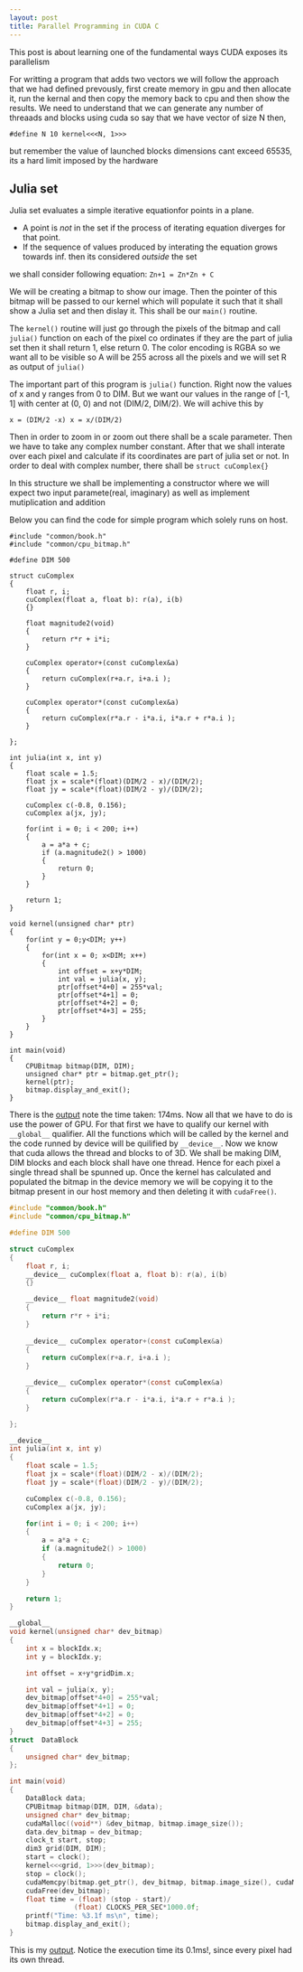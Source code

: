 ```yaml
---
layout: post
title: Parallel Programming in CUDA C
---
```


This post is about learning one of the fundamental ways CUDA exposes its parallelism

For writting a program that adds two vectors we will follow the approach that we had defined prevously, first create memory in gpu and then allocate it, run the kernal and then copy the memory back to cpu and then show the results. We need to understand that we can generate any number of threaads and blocks using cuda so say that we have vector of size N then, 

`#define N 10
kernel<<<N, 1>>>`

but remember the value of launched blocks dimensions cant exceed 65535, its a hard limit imposed by the hardware

## Julia set

Julia set  evaluates a simple iterative equationfor points in a plane. 
- A point is *not* in the set if the process of iterating equation diverges for that point. 
- If the sequence of values produced by interating the equation grows towards inf. then its considered *outside* the set

we shall consider following equation:
`Zn+1 = Zn*Zn + C`

We will be creating a bitmap to show our image. Then the pointer of this bitmap will be passed to our kernel which will populate it such that it shall show a Julia set and then dislay it. This shall be our `main()` routine.

The `kernel()` routine will just go through the pixels of the bitmap and call `julia()` function on each of the pixel co ordinates if they are the part of julia set then it shall return 1, else return 0. The color encoding is RGBA so we want all to be visible so A will be 255 across all the pixels and we will set R as output of `julia()`

The important part of this program is `julia()` function. Right now the values of x and y ranges from 0 to DIM. But we want our values in the range of [-1, 1] with center at (0, 0) and not (DIM/2, DIM/2). We will achive this by 

`x = (DIM/2 -x)
x = x/(DIM/2)`

Then in order to zoom in or zoom out there shall be a scale parameter. Then we have to take any complex number constant. After that we shall interate over each pixel and calculate if its coordinates are part of julia set or not. In order to deal with complex number, there shall be `struct cuComplex{}`

In this structure we shall be implementing a constructor where we will expect two input paramete(real, imaginary) as well as implement mutiplication and addition

Below you can find the code for simple program which solely runs on host.
```
#include "common/book.h"
#include "common/cpu_bitmap.h"

#define DIM 500

struct cuComplex
{
    float r, i;
    cuComplex(float a, float b): r(a), i(b)
    {}

    float magnitude2(void) 
    {
        return r*r + i*i;
    }
    
    cuComplex operator+(const cuComplex&a)
    {
        return cuComplex(r+a.r, i+a.i );
    }

    cuComplex operator*(const cuComplex&a)
    {
        return cuComplex(r*a.r - i*a.i, i*a.r + r*a.i );
    }

};

int julia(int x, int y)
{
    float scale = 1.5;
    float jx = scale*(float)(DIM/2 - x)/(DIM/2);
    float jy = scale*(float)(DIM/2 - y)/(DIM/2);

    cuComplex c(-0.8, 0.156);
    cuComplex a(jx, jy);

    for(int i = 0; i < 200; i++)
    {
        a = a*a + c;
        if (a.magnitude2() > 1000)
        {
            return 0;
        }
    }

    return 1;
}

void kernel(unsigned char* ptr)
{
    for(int y = 0;y<DIM; y++)
    {
        for(int x = 0; x<DIM; x++)
        {
            int offset = x+y*DIM;
            int val = julia(x, y);
            ptr[offset*4+0] = 255*val;
            ptr[offset*4+1] = 0;
            ptr[offset*4+2] = 0;
            ptr[offset*4+3] = 255;
        }
    }
}

int main(void)
{
    CPUBitmap bitmap(DIM, DIM);
    unsigned char* ptr = bitmap.get_ptr();
    kernel(ptr);
    bitmap.display_and_exit();
}
```

There is the [output](https://youtu.be/-GNj-D9t4fI) note the time taken: 174ms. Now all that we have to do is use the power of GPU. For that first we have to qualify our kernel with `__global__` qualifier. All the functions which will be called by the kernel and the code runned by device will be quilified by `__device__`. Now we know that cuda allows the thread and blocks to of 3D. We shall be making DIM, DIM blocks and each block shall have one thread. Hence for each pixel a single thread shall be spunned up. Once the kernel has calculated and populated the bitmap in the device memory we will be copying it to the bitmap present in our host memory and then deleting it with `cudaFree()`. 

```c
#include "common/book.h"
#include "common/cpu_bitmap.h"

#define DIM 500

struct cuComplex
{
    float r, i;
    __device__ cuComplex(float a, float b): r(a), i(b)
    {}

    __device__ float magnitude2(void) 
    {
        return r*r + i*i;
    }
    
    __device__ cuComplex operator+(const cuComplex&a)
    {
        return cuComplex(r+a.r, i+a.i );
    }

    __device__ cuComplex operator*(const cuComplex&a)
    {
        return cuComplex(r*a.r - i*a.i, i*a.r + r*a.i );
    }

};

__device__ 
int julia(int x, int y)
{
    float scale = 1.5;
    float jx = scale*(float)(DIM/2 - x)/(DIM/2);
    float jy = scale*(float)(DIM/2 - y)/(DIM/2);

    cuComplex c(-0.8, 0.156);
    cuComplex a(jx, jy);

    for(int i = 0; i < 200; i++)
    {
        a = a*a + c;
        if (a.magnitude2() > 1000)
        {
            return 0;
        }
    }

    return 1;
}

__global__
void kernel(unsigned char* dev_bitmap)
{
    int x = blockIdx.x;
    int y = blockIdx.y;

    int offset = x+y*gridDim.x;

    int val = julia(x, y);
    dev_bitmap[offset*4+0] = 255*val;
    dev_bitmap[offset*4+1] = 0;
    dev_bitmap[offset*4+2] = 0;
    dev_bitmap[offset*4+3] = 255;
}
struct  DataBlock
{
    unsigned char* dev_bitmap;
};

int main(void)
{
    DataBlock data;
    CPUBitmap bitmap(DIM, DIM, &data);
    unsigned char* dev_bitmap;
    cudaMalloc((void**) &dev_bitmap, bitmap.image_size());
    data.dev_bitmap = dev_bitmap;
    clock_t start, stop;
    dim3 grid(DIM, DIM);
    start = clock();
    kernel<<<grid, 1>>>(dev_bitmap);
    stop = clock();
    cudaMemcpy(bitmap.get_ptr(), dev_bitmap, bitmap.image_size(), cudaMemcpyDeviceToHost);
    cudaFree(dev_bitmap);
    float time = (float) (stop - start)/
                (float) CLOCKS_PER_SEC*1000.0f;
    printf("Time: %3.1f ms\n", time);
    bitmap.display_and_exit();
}
```

This is  my [output](). Notice the execution time its 0.1ms!, since every pixel had its own thread.

